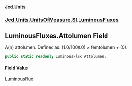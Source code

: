 #### [Jcd.Units](index.md 'index')
### [Jcd.Units.UnitsOfMeasure.SI](Jcd.Units.UnitsOfMeasure.SI.md 'Jcd.Units.UnitsOfMeasure.SI').[LuminousFluxes](LuminousFluxes.md 'Jcd.Units.UnitsOfMeasure.SI.LuminousFluxes')

## LuminousFluxes.Attolumen Field

A(n) attolumen. Defined as: (1.0/1000.0) × femtolumen + (0).

```csharp
public static readonly LuminousFlux Attolumen;
```

#### Field Value
[LuminousFlux](LuminousFlux.md 'Jcd.Units.UnitTypes.LuminousFlux')
